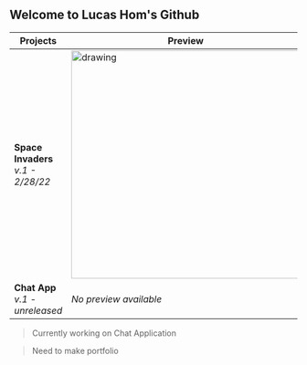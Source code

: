
## Welcome to Lucas Hom's Github
| Projects | Preview |
| ----------- | ----------- |
| **Space Invaders**<br>*v.1 - 2/28/22* | 	<img src="https://user-images.githubusercontent.com/61358556/157178383-06455729-5003-469e-8790-692dbafea9bd.png" alt="drawing" width="400"/> |
| **Chat App**<br>*v.1 - unreleased* | *No preview available* |
> Currently working on Chat Application
  
> Need to make portfolio
